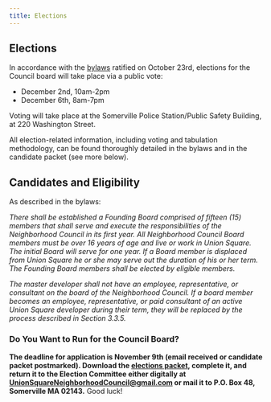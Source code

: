 ```yaml
---
title: Elections
---
```

## Elections

In accordance with the [bylaws](https://docs.google.com/document/d/1uf6hVFaPQ8aXF5Ectis_0E4kZJfudzCAczJdVcZ6YAc/edit) ratified on October 23rd, elections for the Council board will take place via a public vote:

* December 2nd, 10am-2pm
* December 6th, 8am-7pm

Voting will take place at the Somerville Police Station/Public Safety Building, at 220 Washington Street.

All election-related information, including voting and tabulation methodology, can be found thoroughly detailed in the bylaws and in the candidate packet (see more below).

## Candidates and Eligibility

As described in the bylaws:

*There shall be established a Founding Board comprised of fifteen (15) members that shall serve and execute the responsibilities of the Neighborhood Council in its first year.  All Neighborhood Council Board members must be over 16 years of age and live or work in Union Square. The initial Board will serve for one year. If a Board member is displaced from Union Square he or she may serve out the duration of his or her term. The Founding Board members shall be elected by eligible members.*

*The master developer shall not have an employee, representative, or consultant on the board of the Neighborhood Council. If a board member becomes an employee, representative, or paid consultant of an active Union Square developer during their term, they will be replaced by the process described in Section 3.3.5.*

### Do You Want to Run for the Council Board?

**The deadline for application is November 9th (email received or candidate packet postmarked). Download the [elections packet](http://unionsquareneighborhoodcouncil.org/USNC%20October%202017%20Elections%20Packet%20FINAL.pdf), complete it, and return it to the Election Committee either digitally at UnionSquareNeighborhoodCouncil@gmail.com or mail it to P.O. Box 48, Somerville MA 02143.** Good luck!
